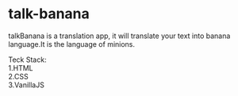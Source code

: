 # talk-banana

talkBanana is a translation app, it will translate your text into banana language.It is the language of minions.

Teck Stack:\
1.HTML\
2.CSS\
3.VanillaJS

